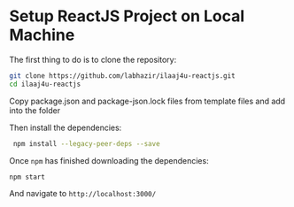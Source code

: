 # Setup ReactJS Project on Local Machine

The first thing to do is to clone the repository:

```sh
git clone https://github.com/labhazir/ilaaj4u-reactjs.git
cd ilaaj4u-reactjs
```

Copy package.json and package-json.lock files from template files and add into the folder

Then install the dependencies:
```sh
 npm install --legacy-peer-deps --save
```

Once `npm` has finished downloading the dependencies:
```sh
npm start
```
And navigate to `http://localhost:3000/`
